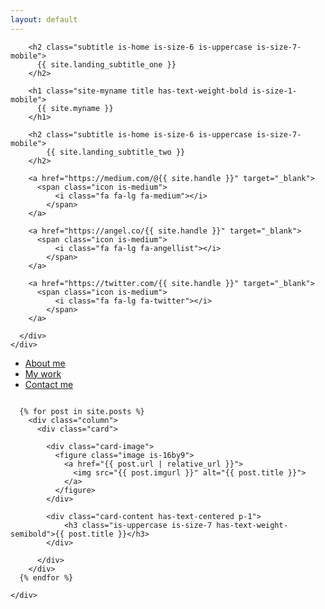 ```yaml
---
layout: default
---
```

<section class="hero is-light is-medium">
  
  <div class="hero-body">
    <div class="container">
      <div class="content has-text-centered">

        <h2 class="subtitle is-home is-size-6 is-uppercase is-size-7-mobile">
          {{ site.landing_subtitle_one }}
        </h2>

        <h1 class="site-myname title has-text-weight-bold is-size-1-mobile">
          {{ site.myname }}
        </h1>

        <h2 class="subtitle is-home is-size-6 is-uppercase is-size-7-mobile">
            {{ site.landing_subtitle_two }}
        </h2>

        <a href="https://medium.com/@{{ site.handle }}" target="_blank">
          <span class="icon is-medium">
              <i class="fa fa-lg fa-medium"></i>
            </span>
        </a>
        
        <a href="https://angel.co/{{ site.handle }}" target="_blank">
          <span class="icon is-medium">
              <i class="fa fa-lg fa-angellist"></i>
            </span>
        </a>

        <a href="https://twitter.com/{{ site.handle }}" target="_blank">
          <span class="icon is-medium">
              <i class="fa fa-lg fa-twitter"></i>
            </span>
        </a>

      </div>
    </div>
  </div>

  <div class="hero-foot">
      <nav class="tabs is-centered">
        <div class="container">
          <ul>
            <li><a href="/about-me">About me</a></li>
            <li><a class="has-text-weight-semibold" href="/">My work</a></li>
            <li><a href="/contact-me">Contact me</a></li>
          </ul>
        </div>
      </nav>
    </div>

</section>

<section class="post-container m-vertical-1">
  <div class="container">
    <div class="columns is-multiline">

      {% for post in site.posts %}
        <div class="column">
          <div class="card">
        
            <div class="card-image">
              <figure class="image is-16by9">
                <a href="{{ post.url | relative_url }}">
                  <img src="{{ post.imgurl }}" alt="{{ post.title }}">
                </a>
              </figure>
            </div>
            
            <div class="card-content has-text-centered p-1">
                <h3 class="is-uppercase is-size-7 has-text-weight-semibold">{{ post.title }}</h3>
            </div>

          </div>
        </div>
      {% endfor %}

    </div>
  </div>
</section>
